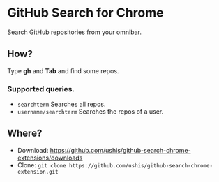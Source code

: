 # GitHub Search for Chrome

Search GitHub repositories from your omnibar.

## How?

Type **gh** and **Tab** and find some repos.

### Supported queries.

- ```searchterm``` Searches all repos.
- ```username/searchterm``` Searches the repos of a user.

## Where?

- Download: https://github.com/ushis/github-search-chrome-extensions/downloads
- Clone: ```git clone https://github.com/ushis/github-search-chrome-extension.git```
